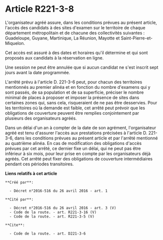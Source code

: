 # Article R221-3-8

L'organisateur agréé assure, dans les conditions prévues au présent article, l'accès des candidats à des sites d'examen sur
le territoire de chaque département métropolitain et de chacune des collectivités suivantes : Guadeloupe, Guyane, Martinique,
La Réunion, Mayotte et Saint-Pierre-et-Miquelon. 

Cet accès est assuré à des dates et horaires qu'il détermine et qui sont proposés aux candidats à la réservation en ligne. 

Une session ne peut être annulée que si aucun candidat ne s'est inscrit sept jours avant la date programmée. 

L'arrêté prévu à l'article D. 221-3-6 peut, pour chacun des territoires mentionnés au premier alinéa et en fonction du nombre
d'examens qui y sont passés, de sa population et de sa superficie, préciser le nombre minimal de places à proposer et imposer
la présence de sites dans certaines zones qui, sans cela, risqueraient de ne pas être desservies. Pour les territoires où la
demande est faible, cet arrêté peut prévoir que les obligations de couverture peuvent être remplies conjointement par
plusieurs des organisateurs agréés. 

Dans un délai d'un an à compter de la date de son agrément, l'organisateur agréé est tenu d'assurer l'accès aux prestations
précisées à l'article D. 221-3-6, dans les conditions prévues au présent article et par l'arrêté mentionné au quatrième
alinéa. En cas de modification des obligations d'accès prévues par cet arrêté, ce dernier fixe un délai, qui ne peut pas être
inférieur à six mois, pour leur prise en compte par les organisateurs déjà agréés. Cet arrêté peut fixer des obligations de
couverture intermédiaires pendant ces périodes transitoires.

**Liens relatifs à cet article**

	**Créé par**:

	  - Décret n°2016-516 du 26 avril 2016 - art. 1

	**Cité par**:

	  - Décret n°2016-516 du 26 avril 2016 - art. 3 (V)
	  - Code de la route. - art. R221-3-16 (V)
	  - Code de la route. - art. R221-3-5 (V)

	**Cite**:

	  - Code de la route. - art. D221-3-6

